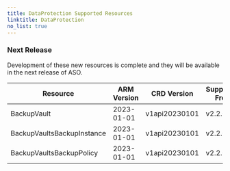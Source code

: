 ```yaml
---
title: DataProtection Supported Resources
linktitle: DataProtection
no_list: true
---
```

### Next Release

Development of these new resources is complete and they will be available in the next release of ASO.


| Resource                   | ARM Version | CRD Version   | Supported From | Sample                                                                                                                                          |
|----------------------------|-------------|---------------|----------------|-------------------------------------------------------------------------------------------------------------------------------------------------|
| BackupVault                | 2023-01-01  | v1api20230101 | v2.2.0         | [View](https://github.com/Azure/azure-service-operator/tree/main/v2/samples/dataprotection/v1api/v1api20230101_backupvault.yaml)                |
| BackupVaultsBackupInstance | 2023-01-01  | v1api20230101 | v2.2.0         | [View](https://github.com/Azure/azure-service-operator/tree/main/v2/samples/dataprotection/v1api/v1api20230101_backupvaultsbackupinstance.yaml) |
| BackupVaultsBackupPolicy   | 2023-01-01  | v1api20230101 | v2.2.0         | [View](https://github.com/Azure/azure-service-operator/tree/main/v2/samples/dataprotection/v1api/v1api20230101_backupvaultsbackuppolicy.yaml)   |

